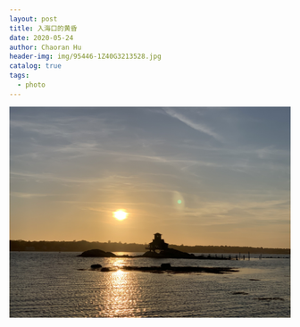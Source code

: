 ```yaml
---
layout: post
title: 入海口的黄昏
date: 2020-05-24
author: Chaoran Hu
header-img: img/95446-1Z40G3213528.jpg
catalog: true
tags:
  - photo
---
```



![](/photo/IMG_2968.jpg)
